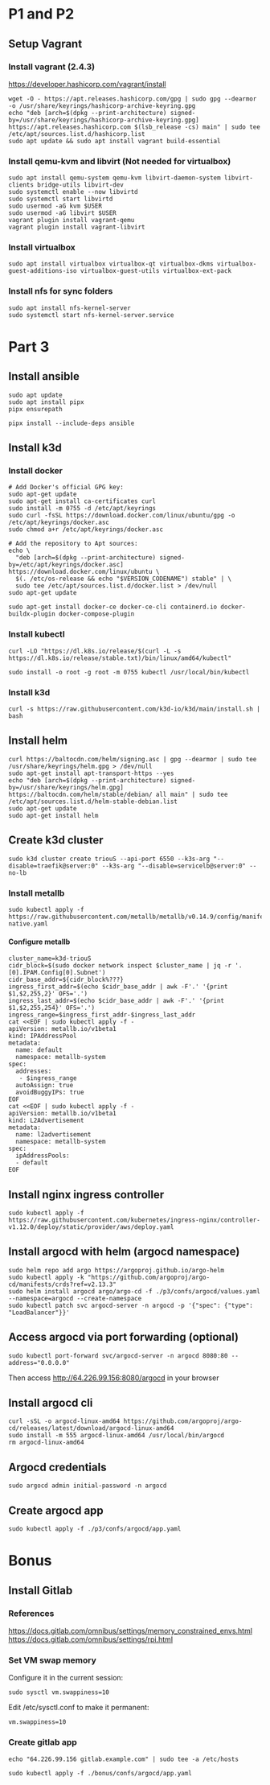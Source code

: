 # P1 and  P2
## Setup Vagrant
### Install vagrant (2.4.3)

https://developer.hashicorp.com/vagrant/install
```shell
wget -O - https://apt.releases.hashicorp.com/gpg | sudo gpg --dearmor -o /usr/share/keyrings/hashicorp-archive-keyring.gpg
echo "deb [arch=$(dpkg --print-architecture) signed-by=/usr/share/keyrings/hashicorp-archive-keyring.gpg] https://apt.releases.hashicorp.com $(lsb_release -cs) main" | sudo tee /etc/apt/sources.list.d/hashicorp.list
sudo apt update && sudo apt install vagrant build-essential
```

### Install qemu-kvm and libvirt (Not needed for virtualbox)

```shell
sudo apt install qemu-system qemu-kvm libvirt-daemon-system libvirt-clients bridge-utils libvirt-dev
sudo systemctl enable --now libvirtd
sudo systemctl start libvirtd
sudo usermod -aG kvm $USER
sudo usermod -aG libvirt $USER
vagrant plugin install vagrant-qemu
vagrant plugin install vagrant-libvirt
```

### Install virtualbox

```shell
sudo apt install virtualbox virtualbox-qt virtualbox-dkms virtualbox-guest-additions-iso virtualbox-guest-utils virtualbox-ext-pack
```

### Install nfs for sync folders

```shell
sudo apt install nfs-kernel-server
sudo systemctl start nfs-kernel-server.service
```

# Part 3

## Install ansible
    
```shell
sudo apt update
sudo apt install pipx
pipx ensurepath

pipx install --include-deps ansible
```

## Install k3d

### Install docker
```shell
# Add Docker's official GPG key:
sudo apt-get update
sudo apt-get install ca-certificates curl
sudo install -m 0755 -d /etc/apt/keyrings
sudo curl -fsSL https://download.docker.com/linux/ubuntu/gpg -o /etc/apt/keyrings/docker.asc
sudo chmod a+r /etc/apt/keyrings/docker.asc

# Add the repository to Apt sources:
echo \
  "deb [arch=$(dpkg --print-architecture) signed-by=/etc/apt/keyrings/docker.asc] https://download.docker.com/linux/ubuntu \
  $(. /etc/os-release && echo "$VERSION_CODENAME") stable" | \
  sudo tee /etc/apt/sources.list.d/docker.list > /dev/null
sudo apt-get update

sudo apt-get install docker-ce docker-ce-cli containerd.io docker-buildx-plugin docker-compose-plugin
```

### Install kubectl

```shell
curl -LO "https://dl.k8s.io/release/$(curl -L -s https://dl.k8s.io/release/stable.txt)/bin/linux/amd64/kubectl"

sudo install -o root -g root -m 0755 kubectl /usr/local/bin/kubectl
```

### Install k3d
```shell
curl -s https://raw.githubusercontent.com/k3d-io/k3d/main/install.sh | bash
```

## Install helm
```shell
curl https://baltocdn.com/helm/signing.asc | gpg --dearmor | sudo tee /usr/share/keyrings/helm.gpg > /dev/null
sudo apt-get install apt-transport-https --yes
echo "deb [arch=$(dpkg --print-architecture) signed-by=/usr/share/keyrings/helm.gpg] https://baltocdn.com/helm/stable/debian/ all main" | sudo tee /etc/apt/sources.list.d/helm-stable-debian.list
sudo apt-get update
sudo apt-get install helm
```

## Create k3d cluster
```shell
sudo k3d cluster create triouS --api-port 6550 --k3s-arg "--disable=traefik@server:0" --k3s-arg "--disable=servicelb@server:0" --no-lb
```

### Install metallb
```shell
sudo kubectl apply -f https://raw.githubusercontent.com/metallb/metallb/v0.14.9/config/manifests/metallb-native.yaml
```

#### Configure metallb
```shell
cluster_name=k3d-triouS
cidr_block=$(sudo docker network inspect $cluster_name | jq -r '.[0].IPAM.Config[0].Subnet')
cidr_base_addr=${cidr_block%???}
ingress_first_addr=$(echo $cidr_base_addr | awk -F'.' '{print $1,$2,255,2}' OFS='.')
ingress_last_addr=$(echo $cidr_base_addr | awk -F'.' '{print $1,$2,255,254}' OFS='.')
ingress_range=$ingress_first_addr-$ingress_last_addr
cat <<EOF | sudo kubectl apply -f -
apiVersion: metallb.io/v1beta1
kind: IPAddressPool
metadata:
  name: default
  namespace: metallb-system
spec:
  addresses:
   - $ingress_range
  autoAssign: true
  avoidBuggyIPs: true
EOF
cat <<EOF | sudo kubectl apply -f -
apiVersion: metallb.io/v1beta1
kind: L2Advertisement
metadata:
  name: l2advertisement
  namespace: metallb-system
spec:
  ipAddressPools:
  - default
EOF
```

## Install nginx ingress controller

```shell
sudo kubectl apply -f https://raw.githubusercontent.com/kubernetes/ingress-nginx/controller-v1.12.0/deploy/static/provider/aws/deploy.yaml
```

## Install argocd with helm (argocd namespace)

```shell
sudo helm repo add argo https://argoproj.github.io/argo-helm
sudo kubectl apply -k "https://github.com/argoproj/argo-cd/manifests/crds?ref=v2.13.3"
sudo helm install argocd argo/argo-cd -f ./p3/confs/argocd/values.yaml --namespace=argocd --create-namespace
sudo kubectl patch svc argocd-server -n argocd -p '{"spec": {"type": "LoadBalancer"}}'
```

## Access argocd via port forwarding (optional)
    
```shell
sudo kubectl port-forward svc/argocd-server -n argocd 8080:80 --address="0.0.0.0"
```
Then access http://64.226.99.156:8080/argocd in your browser

## Install argocd cli
```shell
curl -sSL -o argocd-linux-amd64 https://github.com/argoproj/argo-cd/releases/latest/download/argocd-linux-amd64
sudo install -m 555 argocd-linux-amd64 /usr/local/bin/argocd
rm argocd-linux-amd64
```

## Argocd credentials

```shell
sudo argocd admin initial-password -n argocd
```

## Create argocd app

```shell
sudo kubectl apply -f ./p3/confs/argocd/app.yaml
``` 

# Bonus

## Install Gitlab

### References

https://docs.gitlab.com/omnibus/settings/memory_constrained_envs.html
https://docs.gitlab.com/omnibus/settings/rpi.html

### Set VM swap memory

Configure it in the current session:
```shell
sudo sysctl vm.swappiness=10
```

Edit /etc/sysctl.conf to make it permanent:
```
vm.swappiness=10
``` 

### Create gitlab app

```shell
echo "64.226.99.156 gitlab.example.com" | sudo tee -a /etc/hosts
```

```shell
sudo kubectl apply -f ./bonus/confs/argocd/app.yaml
```